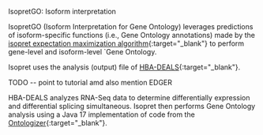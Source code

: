 IsopretGO: Isoform interpretation

IsopretGO (Isoform Interpretation for Gene Ontology) leverages predictions of isoform-specific functions (i.e., Gene Ontology annotations)
made by the [isopret expectation maximization algorithm](https://pubmed.ncbi.nlm.nih.gov/36929917/){:target="_blank"}
to perform gene-level  and isoform-level `Gene Ontology.




Isopret uses the analysis (output) file of
[HBA-DEALS](https://pubmed.ncbi.nlm.nih.gov/32660516/){:target="_blank"}. 

TODO -- point to tutorial amd also mention EDGER

HBA-DEALS
analyzes RNA-Seq data to determine differentially expression and differential
splicing simultaneous. Isopret then performs
Gene Ontology analysis using a Java 17 implementation of code from
the [Ontologizer](https://pubmed.ncbi.nlm.nih.gov/18511468/){:target="_blank"}.


